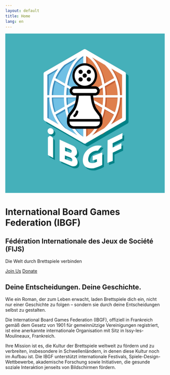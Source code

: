 ```yaml
---
layout: default
title: Home
lang: en
---
```


<div class="hero">
  <img src="/assets/logo.png" class="logo" alt="IBGF Logo">
  <h1>International Board Games Federation (IBGF)</h1>
  <h2>Fédération Internationale des Jeux de Société (FIJS)</h2>
  <p class="subtitle">Die Welt durch Brettspiele verbinden</p>
  <p>
    <a class="button" href="https://www.helloasso.com/">Join Us</a>
    <a class="button outline" href="https://www.helloasso.com/">Donate</a>
  </p>
</div>

<div class="section">
  <h2>Deine Entscheidungen. Deine Geschichte.</h2>
  <p>
    Wie ein Roman, der zum Leben erwacht, laden Brettspiele dich ein, nicht nur einer Geschichte zu folgen – sondern sie durch deine Entscheidungen selbst zu gestalten.
  </p>
  <p>
    Die International Board Games Federation (IBGF), offiziell in Frankreich gemäß dem Gesetz von 1901 für gemeinnützige Vereinigungen registriert, ist eine anerkannte internationale Organisation mit Sitz in Issy-les-Moulineaux, Frankreich.
  </p>
  <p>
    Ihre Mission ist es, die Kultur der Brettspiele weltweit zu fördern und zu verbreiten, insbesondere in Schwellenländern, in denen diese Kultur noch im Aufbau ist. Die IBGF unterstützt internationale Festivals, Spiele-Design-Wettbewerbe, akademische Forschung sowie Initiativen, die gesunde soziale Interaktion jenseits von Bildschirmen fördern.
  </p>
</div>
